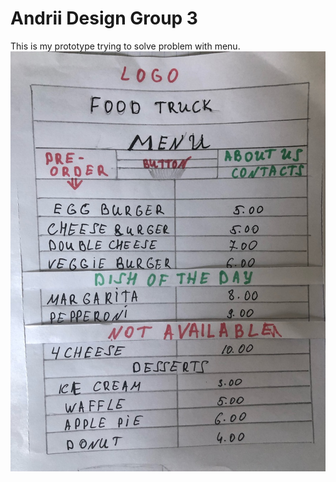 # Andrii Design Group 3

This is my prototype trying to solve problem with menu.
![alt](images/image0.jpeg)

